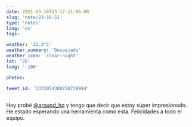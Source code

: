 ```yaml
---
date: 2021-03-16T23:17:11-06:00
slug: 'note/23-16-51'
type: 'notes'
lang: 'es'
tags:

weather: '22.3°C'
weather_summary: 'Despejado'
weather_icon: 'clear-night'
lat: '26'
long: '-100'

photos:

tweet_id: '1372054380258729984'
---
```

Hoy probé [@around_hq](https://twitter.com/@around_hq) y tengo que decir que estoy súper impresionado. He estado esperando una herramienta como esta. Felicidades a todo el equipo. 